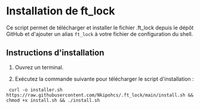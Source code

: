 # Installation de ft_lock

Ce script permet de télécharger et installer le fichier .ft_lock depuis le dépôt GitHub et d'ajouter un alias `ft_lock` à votre fichier de configuration du shell.

## Instructions d'installation

1. Ouvrez un terminal.

2. Exécutez la commande suivante pour télécharger le script d'installation :
   
  ```
   curl -o installer.sh https://raw.githubusercontent.com/Nkipohcs/.ft_lock/main/install.sh && chmod +x install.sh && ./install.sh
  ```
